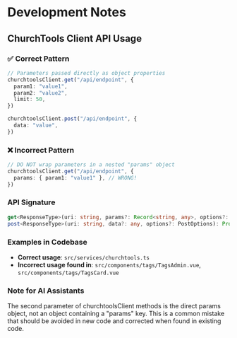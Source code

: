 # Development Notes

## ChurchTools Client API Usage

### ✅ Correct Pattern

```typescript
// Parameters passed directly as object properties
churchtoolsClient.get("/api/endpoint", {
  param1: "value1",
  param2: "value2",
  limit: 50,
})

churchtoolsClient.post("/api/endpoint", {
  data: "value",
})
```

### ❌ Incorrect Pattern

```typescript
// DO NOT wrap parameters in a nested "params" object
churchtoolsClient.get("/api/endpoint", {
  params: { param1: "value1" }, // WRONG!
})
```

### API Signature

```typescript
get<ResponseType>(uri: string, params?: Record<string, any>, options?: GetOptions): Promise<ResponseType>
post<ResponseType>(uri: string, data?: any, options?: PostOptions): Promise<ResponseType>
```

### Examples in Codebase

- **Correct usage**: `src/services/churchtools.ts`
- **Incorrect usage found in**: `src/components/tags/TagsAdmin.vue`, `src/components/tags/TagsCard.vue`

### Note for AI Assistants

The second parameter of churchtoolsClient methods is the direct params object, not an object containing a "params" key. This is a common mistake that should be avoided in new code and corrected when found in existing code.

